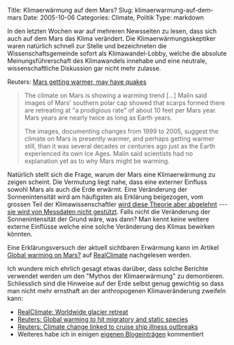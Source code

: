Title: Klimaerwärmung auf dem Mars?
Slug: klimaerwarmung-auf-dem-mars
Date: 2005-10-06
Categories: Climate, Politik
Type: markdown

In den letzten Wochen war auf mehreren Newsseiten zu lesen, dass sich auch auf dem Mars das Klima verändert. Die Klimaerwärmungsskeptiker waren natürlich schnell zur Stelle und bezeichneten die Wissenschaftsgemeinde sofort als Klimawandel-Lobby, welche die absolute Meinungsführerschaft des Klimawandels innehabe und eine neutrale, wissenschaftliche Diskussion gar nicht mehr zulasse.

Reuters: [Mars getting warmer, may have quakes](http://today.reuters.com/news/newsarticle.aspx?type=scienceNews&summit=AutosSummit05&storyid=2005-09-21T013927Z_01_KWA105917_RTRUKOC_0_US-SPACE-MARS.xml)

> The climate on Mars is showing a warming trend [...] Malin said images of Mars' southern polar cap showed that scarps formed there are retreating at "a prodigious rate" of about 10 feet per Mars year. Mars years are nearly twice as long as Earth years.
>
> The images, documenting changes from 1999 to 2005, suggest the climate on Mars is presently warmer, and perhaps getting warmer still, than it was several decades or centuries ago just as the Earth experienced its own Ice Ages. Malin said scientists had no explanation yet as to why Mars might be warming.

Natürlich stellt sich die Frage, warum der Mars eine Klimaerwärmung zu zeigen scheint. Die Vermutung liegt nahe, dass eine externer Einfluss sowohl Mars als auch die Erde erwärmt. Eine Veränderung der Sonnenintensität wird am häufigsten als Erklärung beigezogen, vom grossen Teil der Klimawissenschaftler [wird diese Theorie aber abgelehnt](http://www.realclimate.org/index.php?p=171) --- [sie wird von Messdaten nicht gestützt](http://www.realclimate.org/index.php?p=180). Falls nicht die Veränderung der Sonnenintensität der Grund wäre, was dann? Man kennt keine weitere externe Einflüsse welche eine solche Veränderung des Klimas bewirken könnten.

Eine Erklärungsversuch der aktuell sichtbaren Erwärmung kann im Artikel [Global warming on Mars?](http://www.realclimate.org/index.php?p=192) auf [RealClimate](http://www.realclimate.org/) nachgelesen werden.

Ich wundere mich ehrlich gesagt etwas darüber, dass solche Berichte verwendet werden um den "Mythos der Klimaerwärmung" zu demontieren. Schliesslich sind die Hinweise auf der Erde selbst genug gewichtig so dass man nicht mehr ernsthaft an der anthropogenen Klimaveränderung zweifeln kann:

- [RealClimate: Worldwide glacier retreat](http://www.realclimate.org/index.php?p=129)
- [Reuters: Global warming to hit migratory and static species](http://today.reuters.com/news/newsArticle.aspx?type=scienceNews&storyID=2005-10-05T230511Z_01_KWA583084_RTRUKOC_0_US-ENVIRONMENT-MIGRATION.xml&archived=False)
- [Reuters: Climate change linked to cruise ship illness outbreaks](http://today.reuters.com/news/newsArticle.aspx?type=scienceNews&storyID=2005-10-05T222335Z_01_YUE580589_RTRUKOC_0_US-CLIMATE.xml&archived=False)
- Weiteres habe ich in einigen [eigenen Blogeinträgen](http://blog.irregular.ch/category/klima/) kommentiert
